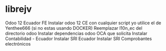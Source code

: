 # librejv
Odoo 12 Ecuador FE
Instalar odoo 12 CE con cualquier script yo utilice el de Yenthee666 (si no estas usando DOCKER)
Reemplazar l10n_ec del directorio odoo
Instalar dependencias odoo OCA que solicita
Instalar Contabilidad - Ecuador
Instalar SRI Ecuador
Instalar SRI Comprobantes electrónicos

